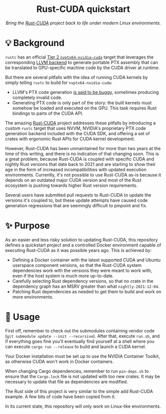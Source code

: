 <div align="center">
<h1>Rust-CUDA quickstart</h1>

<i>Bring the <a href="https://github.com/Rust-GPU/Rust-CUDA">Rust-CUDA</a>
project back to life under modern Linux environments.</i>

</div>

# 💡 Background

`rustc` has an official [Tier 2
`nvptx64-nvidia-cuda`](https://doc.rust-lang.org/rustc/platform-support.html#tier-2)
target that leverages the corresponding [LLVM
backend](https://llvm.org/docs/NVPTXUsage.html) to generate portable PTX
assembly that can be translated to GPU-specific machine code by the CUDA driver
at runtime.

But there are several pitfalls with the idea of running CUDA kernels by
simply telling `rustc` to build for `nvptx64-nvidia-cuda`:

- LLVM's PTX code generation [is said to be
  buggy](https://rust-gpu.github.io/Rust-CUDA/faq.html#why-not-use-rustc-with-the-llvm-ptx-backend),
  sometimes producing completely invalid code.
- Generating PTX code is only part of the story: the built kernels must somehow
  be loaded and executed on the GPU. This task requires Rust bindings to parts
  of the CUDA API.

The amazing [Rust-CUDA](https://github.com/Rust-GPU/Rust-CUDA) project addresses
these pitfalls by introducing a custom `rustc` target that uses NVVM, NVIDIA's
proprietary PTX code generation backend included with the CUDA SDK, and offering
a set of crates with ergonomic Rust APIs for CUDA kernel development.

However, Rust-CUDA has been unmaintained for more than two years at the time of
this writing, and there is no indication of that changing soon. This is a great
problem, because Rust-CUDA is coupled with specific CUDA and nightly Rust
versions that date back to 2021 and are starting to show their age in the form
of increased incompatibilities with updated execution environments. Currently,
it's not possible to use Rust-CUDA as-is because it depends on an outdated major
CUDA version and most of the Rust ecosystem is pushing towards higher Rust
version requirements.

Several users have submitted pull requests to Rust-CUDA to update the versions
it's coupled to, but these update attempts have caused code generation
regressions that are seemingly difficult to pinpoint and fix.

# ✨ Purpose

As an easier and less risky solution to updating Rust-CUDA, this repository
defines a quickstart project and a controlled Docker environment capable of
executing Rust-CUDA as it was possible years ago. This is achieved by:

- Defining a Docker container with the latest supported CUDA and Ubuntu
  userspace component versions, so that the Rust-CUDA system dependencies work
  with the versions they were meant to work with, even if the host system is
  much more up-to-date.
- Carefully selecting Rust dependency versions, so that no crate in the
  dependency graph has an MSRV greater than what `nightly-2021-12-04`.
- Patching Rust dependencies as needed to get them to build and work on more
  environments.

# 🔨 Usage

First off, remember to check out the submodules containing vendor code (`git
submodule update --init --recursive`). After that, execute `run.sh`, and if
everything goes fine you'll eventually find yourself at a shell where you can
execute `cargo run --release` to build and launch a CUDA kernel.

Your Docker installation must be set up to use the NVIDIA Container Toolkit, as
otherwise CUDA won't work in Docker containers.

When changing Cargo dependencies, remember to run `pin-deps.sh` to ensure that
the `Cargo.lock` file is not updated with too new crates. It may be necessary to
update that file as dependencies are modified.

The Rust side of this project is very similar to the simple add Rust-CUDA
example. A few bits of code have been copied from it.

In its current state, this repository will only work on Linux-like environments.
